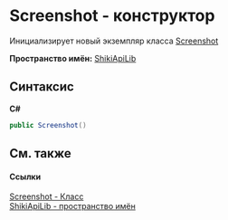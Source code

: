 # Screenshot - конструктор
 

Инициализирует новый экземпляр класса <a href="T_ShikiApiLib_Screenshot.md">Screenshot</a>

**Пространство имён:**&nbsp;<a href="N_ShikiApiLib.md">ShikiApiLib</a><br />

## Синтаксис

**C#**<br />
``` C#
public Screenshot()
```


## См. также


#### Ссылки
<a href="T_ShikiApiLib_Screenshot.md">Screenshot - Класс</a><br /><a href="N_ShikiApiLib.md">ShikiApiLib - пространство имён</a><br />